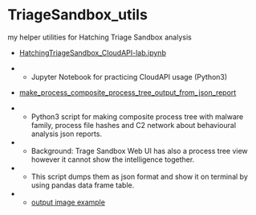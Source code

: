 # TriageSandbox_utils

my helper utilities for Hatching Triage Sandbox analysis

- [HatchingTriageSandbox_CloudAPI-lab.ipynb](https://github.com/Tatsuya-hasegawa/TriageSandbox_utils/blob/main/HatchingTriageSandbox_CloudAPI-lab.ipynb)
- - Jupyter Notebook for practicing CloudAPI usage (Python3)

- [make_process_composite_process_tree_output_from_json_report](https://github.com/Tatsuya-hasegawa/TriageSandbox_utils/tree/main/make_process_composite_process_tree_output_from_json_report)
- - Python3 script for making composite process tree with malware family, process file hashes and C2 network about behavioural analysis json reports.
- - Background: Trage Sandbox Web UI has also a process tree view however it cannot show the intelligence together. 
- - This script dumps them as json format and show it on terminal by using pandas data frame table.
- - [output image example](https://github.com/Tatsuya-hasegawa/TriageSandbox_utils/blob/main/make_process_composite_process_tree_output_from_json_report/output_terminal.png) 
